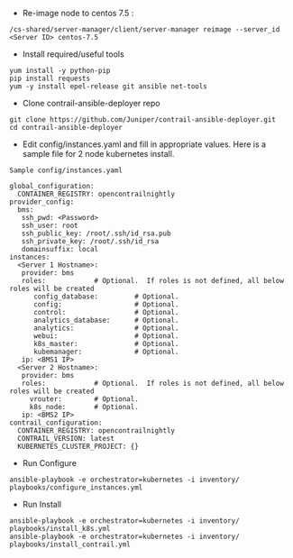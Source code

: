 * Re-image node to centos 7.5 :
``` 
/cs-shared/server-manager/client/server-manager reimage --server_id <Server ID> centos-7.5
```

* Install required/useful tools


```
yum install -y python-pip
pip install requests
yum -y install epel-release git ansible net-tools
```

* Clone contrail-ansible-deployer repo
```
git clone https://github.com/Juniper/contrail-ansible-deployer.git
cd contrail-ansible-deployer
```

* Edit config/instances.yaml and fill in appropriate values.
  Here is a sample file for 2 node kubernetes install.

```
Sample config/instances.yaml

global_configuration:
  CONTAINER_REGISTRY: opencontrailnightly
provider_config:
  bms:
   ssh_pwd: <Password>
   ssh_user: root
   ssh_public_key: /root/.ssh/id_rsa.pub
   ssh_private_key: /root/.ssh/id_rsa
   domainsuffix: local
instances:
  <Server 1 Hostname>:
   provider: bms
   roles:            # Optional.  If roles is not defined, all below roles will be created
      config_database:         # Optional.
      config:                  # Optional.
      control:                 # Optional.
      analytics_database:      # Optional.
      analytics:               # Optional.
      webui:                   # Optional.
      k8s_master:              # Optional.
      kubemanager:             # Optional.
   ip: <BMS1 IP>
  <Server 2 Hostname>:
   provider: bms
   roles:            # Optional.  If roles is not defined, all below roles will be created
     vrouter:        # Optional.
     k8s_node:       # Optional.
   ip: <BMS2 IP>
contrail_configuration:
  CONTAINER_REGISTRY: opencontrailnightly
  CONTRAIL_VERSION: latest
  KUBERNETES_CLUSTER_PROJECT: {}
```

* Run Configure
```
ansible-playbook -e orchestrator=kubernetes -i inventory/ playbooks/configure_instances.yml
```

* Run Install
```
ansible-playbook -e orchestrator=kubernetes -i inventory/ playbooks/install_k8s.yml
ansible-playbook -e orchestrator=kubernetes -i inventory/ playbooks/install_contrail.yml
```